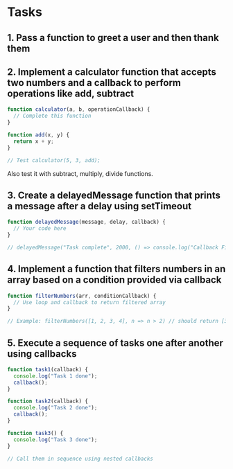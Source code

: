 # Tasks

## 1. Pass a function to greet a user and then thank them

## 2. Implement a calculator function that accepts two numbers and a callback to perform operations like add, subtract

```js
function calculator(a, b, operationCallback) {
  // Complete this function
}

function add(x, y) {
  return x + y;
}

// Test calculator(5, 3, add);
```

Also test it with subtract, multiply, divide functions.

## 3. Create a delayedMessage function that prints a message after a delay using setTimeout

```js
function delayedMessage(message, delay, callback) {
  // Your code here
}

// delayedMessage("Task complete", 2000, () => console.log("Callback Fired!"))
```

## 4. Implement a function that filters numbers in an array based on a condition provided via callback

```js
function filterNumbers(arr, conditionCallback) {
  // Use loop and callback to return filtered array
}

// Example: filterNumbers([1, 2, 3, 4], n => n > 2) // should return [3, 4]
```

## 5. Execute a sequence of tasks one after another using callbacks

```js
function task1(callback) {
  console.log("Task 1 done");
  callback();
}

function task2(callback) {
  console.log("Task 2 done");
  callback();
}

function task3() {
  console.log("Task 3 done");
}

// Call them in sequence using nested callbacks
```
